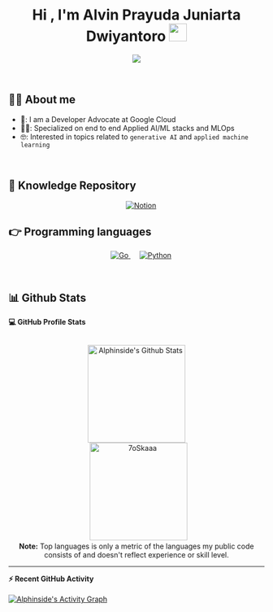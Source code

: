 <h1 align="center">Hi , I'm Alvin Prayuda Juniarta Dwiyantoro <img src="https://media.giphy.com/media/hvRJCLFzcasrR4ia7z/giphy.gif" width="35"></h1>
<p align="center">
  <a href="https://github.com/DenverCoder1/readme-typing-svg"><img src="https://readme-typing-svg.herokuapp.com?lines=Developer+Relations+Engineer@Google;Engineering+Manager;AI+Engineer;Deep+Learning+Enthusiast&center=true&width=500&height=50"></a>
</p>


<br>

## :sassy_man:  About me
- 🏢: I am a Developer Advocate at Google Cloud
- 🧑‍💻: Specialized on end to end Applied AI/ML stacks and MLOps
- 🤓: Interested in topics related to `generative AI` and `applied machine learning`

<br>

## 🦉 Knowledge Repository

<p align="center"> 
  &emsp;
   <a href="https://www.notion.so/Knowledge-Base-37c8f160b0ec473489eab905e02bb751" target="_blank">
    <img alt="Notion" src="https://img.shields.io/badge/Notion-%23000000.svg?style=for-the-badge&logo=notion&logoColor=white">
  </a>
</p>

## 👉 Programming languages

<p align="center"> 
  &emsp;
  <a href="https://go.dev/" target="_blank"> 
    <img alt="Go" src="https://img.shields.io/badge/go-%2300ADD8.svg?style=plastic&logo=go&logoColor=white">
  </a>
  &emsp;
   <a href="https://www.python.org" target="_blank">
    <img alt="Python" src="https://img.shields.io/badge/Python%20-%2314354C.svg?style=plastic&logo=python&logoColor=white">
  </a>
</p>

<br>

## 📊 Github Stats



  <summary><b>💻 GitHub Profile Stats</b></summary>
  <br/>
  <p align="center">
    <a href="https://github.com/alphinside/github-readme-stats"><img alt="Alphinside's Github Stats" src="https://github-readme-stats.vercel.app/api?username=alphinside&show_icons=true&count_private=true&theme=algolia" height="192px"/></a>
<br/>
  &nbsp;
	  <img src="https://github-readme-stats.vercel.app/api/top-langs?username=alphinside&langs_count=10&show_icons=true&locale=en&layout=compact&theme=algolia" alt="7oSkaaa" height="192px"/>
  <br/>
  <b>Note:</b> Top languages is only a metric of the languages my public code consists of and doesn't reflect experience or skill level.
  </p>

----

  <summary><b>⚡ Recent GitHub Activity</b></summary>
  <br/>
   <a href="https://github.com/alphinside"><img alt="Alphinside's Activity Graph" src="https://activity-graph.herokuapp.com/graph?username=alphinside&custom_title=alphinside's%20Contribution%20Graph&theme=react-dark" /></a>
  <br/>


<br/>

